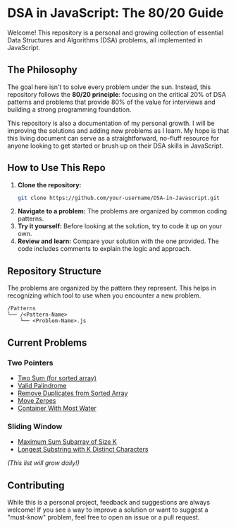 # DSA in JavaScript: The 80/20 Guide

Welcome! This repository is a personal and growing collection of essential Data Structures and Algorithms (DSA) problems, all implemented in JavaScript.

## The Philosophy

The goal here isn't to solve every problem under the sun. Instead, this repository follows the **80/20 principle**: focusing on the critical 20% of DSA patterns and problems that provide 80% of the value for interviews and building a strong programming foundation.

This repository is also a documentation of my personal growth. I will be improving the solutions and adding new problems as I learn. My hope is that this living document can serve as a straightforward, no-fluff resource for anyone looking to get started or brush up on their DSA skills in JavaScript.

## How to Use This Repo

1.  **Clone the repository:**
    ```bash
    git clone https://github.com/your-username/DSA-in-Javascript.git
    ```
2.  **Navigate to a problem:** The problems are organized by common coding patterns.
3.  **Try it yourself:** Before looking at the solution, try to code it up on your own.
4.  **Review and learn:** Compare your solution with the one provided. The code includes comments to explain the logic and approach.

## Repository Structure

The problems are organized by the pattern they represent. This helps in recognizing which tool to use when you encounter a new problem.

```
/Patterns
└── /<Pattern-Name>
    └── <Problem-Name>.js
```

## Current Problems

### Two Pointers
- [Two Sum (for sorted array)](./Patterns/Two%20Pointers/Two%20Sum.js)
- [Valid Palindrome](./Patterns/Two%20Pointers/Valid%20Palindrome.js)
- [Remove Duplicates from Sorted Array](./Patterns/Two%20Pointers/Remove%20Duplicates.js)
- [Move Zeroes](./Patterns/Two%20Pointers/Move%20Zeros.js)
- [Container With Most Water](./Patterns/Two%20Pointers/Container%20With%20Most%20Water.js)

### Sliding Window
- [Maximum Sum Subarray of Size K](./Patterns/Sliding%20Window/Maximum%20Sum%20Subarray%20of%20Size%20K.js)
- [Longest Substring with K Distinct Characters](./Patterns/Sliding%20Window/Longest%20Substring%20with%20K%20Distinct%20Characters.js)

*(This list will grow daily!)*

## Contributing

While this is a personal project, feedback and suggestions are always welcome! If you see a way to improve a solution or want to suggest a "must-know" problem, feel free to open an issue or a pull request.